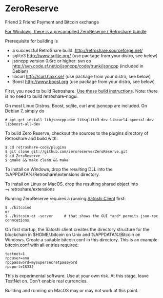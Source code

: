 ZeroReserve
===========

Friend 2 Friend Payment and Bitcoin exchange

[For Windows, there is a precompiled ZeroReserve / Retroshare bundle](https://mega.co.nz/#!MVIykABI!fFkRbtdOQDfrIKc0Kke2yfFpS6T17z7q6YxelQ6BJMc)

Prerequisite for building is
* a successful RetroShare build. http://retroshare.sourceforge.net/
* sqlite3 http://www.sqlite.org/ (use package from your distro, see below)
* jsoncpp version 0.6rc or higher: svn co http://svn.code.sf.net/p/jsoncpp/code/trunk/jsoncpp (included in Debian)
* libcurl http://curl.haxx.se/ (use package from your distro, see below)
* Boost http://www.boost.org (use package from your distro, see below)

First, you need to build Retroshare. [Use these build instructions](http://retroshare.sourceforge.net/wiki/index.php/UnixCompile). Note: there is no need to build retroshare-nogui.

On most Linux Distros, Boost, sqlite, curl and jsoncpp are included. On Debian 7, simply do

```
# apt-get install libjsoncpp-dev libsqlite3-dev libcurl4-openssl-dev libboost-all-dev
```

To build Zero Reserve, checkout the sources to the plugins directory of Retroshare and build with:
```
$ cd retroshare-code/plugins
$ git clone git://github.com/zeroreserve/ZeroReserve.git
$ cd ZeroReserve
$ qmake && make clean && make
```

To install on Windows, drop the resulting DLL into the
%APPDATA%\Retroshare\extensions directory.

To install on Linux or MacOS, drop the resulting shared object into
~/.retroshare/extensions

Running ZeroReserve requires a running [Satoshi Client](https://bitcoin.org/en/download) first:
```
$ ./bitcoind
or
$ ./bitcoin-qt -server     # that shows the GUI *and* permits json-rpc conncetions

```
On first startup, the Satoshi client creates the directory structure for the blockchain in
$HOME/.bitcoin on Unix and %APPDATA%\Bitcoin on Windows. Create a suitable bitcoin.conf in
this directory. This is an example bitcoin.conf with all entries required:
```
testnet=1
rpcuser=anu
rpcpassword=mysupersecretpassword
rpcport=18332
```



This is experimental software. Use at your own risk. At this stage, leave TestNet
on. Don't enable real currencies.

Building and running on MacOS may or may not work at this point. 
